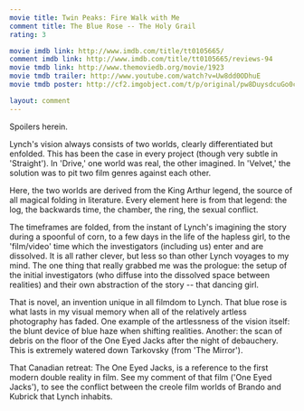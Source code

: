 ```yaml
---
movie title: Twin Peaks: Fire Walk with Me
comment title: The Blue Rose -- The Holy Grail
rating: 3

movie imdb link: http://www.imdb.com/title/tt0105665/
comment imdb link: http://www.imdb.com/title/tt0105665/reviews-94
movie tmdb link: http://www.themoviedb.org/movie/1923
movie tmdb trailer: http://www.youtube.com/watch?v=Uw8dd0ODhuE
movie tmdb poster: http://cf2.imgobject.com/t/p/original/pw8DuysdcuGo0cdMTL85FVseanZ.jpg

layout: comment
---
```


Spoilers herein.

Lynch's vision always consists of two worlds, clearly differentiated but enfolded. This has been the case in every project (though very subtle in 'Straight'). In 'Drive,' one world was real, the other imagined. In 'Velvet,' the solution was to pit two film genres against each other.

Here, the two worlds are derived from the King Arthur legend, the source of all magical folding in literature. Every element here is from that legend: the log, the backwards time, the chamber, the ring, the sexual conflict.

The timeframes are folded, from the instant of Lynch's imagining the story during a spoonful of corn, to a few days in the life of the hapless girl, to the 'film/video' time which the investigators (including us) enter and are dissolved. It is all rather clever, but less so than other Lynch voyages to my mind. The one thing that really grabbed me was the prologue: the setup of the initial investigators (who diffuse into the dissolved space between realities) and their own abstraction of the story -- that dancing girl.

That is novel, an invention unique in all filmdom to Lynch. That blue rose is what lasts in my visual memory when all of the relatively artless photography has faded. One example of the artlessness of the vision itself: the blunt device of blue haze when shifting realities. Another: the scan of debris on the floor of the One Eyed Jacks after the night of debauchery. This is extremely watered down Tarkovsky (from 'The Mirror').

That Canadian retreat: The One Eyed Jacks, is a reference to the first modern double reality in film. See my comment of that film ('One Eyed Jacks'), to see the conflict between the creole film worlds of Brando and Kubrick that Lynch inhabits.